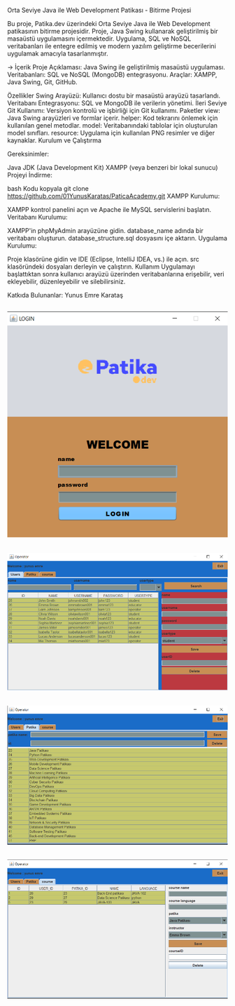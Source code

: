 Orta Seviye Java ile Web Development Patikası - Bitirme Projesi

Bu proje, Patika.dev üzerindeki Orta Seviye Java ile Web Development patikasının bitirme projesidir. Proje, Java Swing kullanarak geliştirilmiş bir masaüstü uygulamasını içermektedir. Uygulama, SQL ve NoSQL veritabanları ile entegre edilmiş ve modern yazılım geliştirme becerilerini uygulamak amacıyla tasarlanmıştır.

-> İçerik
Proje Açıklaması: Java Swing ile geliştirilmiş masaüstü uygulaması.
Veritabanları: SQL ve NoSQL (MongoDB) entegrasyonu.
Araçlar: XAMPP, Java Swing, Git, GitHub.

Özellikler
Swing Arayüzü: Kullanıcı dostu bir masaüstü arayüzü tasarlandı.
Veritabanı Entegrasyonu: SQL ve MongoDB ile verilerin yönetimi.
İleri Seviye Git Kullanımı: Versiyon kontrolü ve işbirliği için Git kullanımı.
Paketler
view: Java Swing arayüzleri ve formlar içerir.
helper: Kod tekrarını önlemek için kullanılan genel metodlar.
model: Veritabanındaki tablolar için oluşturulan model sınıfları.
resource: Uygulama için kullanılan PNG resimler ve diğer kaynaklar.
Kurulum ve Çalıştırma

Gereksinimler:

Java JDK (Java Development Kit)
XAMPP (veya benzeri bir lokal sunucu)
Projeyi İndirme:

bash
Kodu kopyala
git clone https://github.com/01YunusKaratas/PaticaAcademy.git
XAMPP Kurulumu:

XAMPP kontrol panelini açın ve Apache ile MySQL servislerini başlatın.
Veritabanı Kurulumu:

XAMPP'in phpMyAdmin arayüzüne gidin.
database_name adında bir veritabanı oluşturun.
database_structure.sql dosyasını içe aktarın.
Uygulama Kurulumu:

Proje klasörüne gidin ve IDE (Eclipse, IntelliJ IDEA, vs.) ile açın.
src klasöründeki dosyaları derleyin ve çalıştırın.
Kullanım
Uygulamayı başlattıktan sonra kullanıcı arayüzü üzerinden veritabanlarına erişebilir, veri ekleyebilir, düzenleyebilir ve silebilirsiniz.

Katkıda Bulunanlar:
Yunus Emre Karataş


![Ana Ekran](https://github.com/01YunusKaratas/PaticaAcademy/blob/main/JAVA102/Patika-Dev/src/com/patikadev/resources/Ekran%20g%C3%B6r%C3%BCnt%C3%BCs%C3%BC%202024-08-13%20160643.png)
---------------------------------------------------------------------------------------------------------------------------------------------------------------------------------------
![Users Arayüzü](https://github.com/01YunusKaratas/PaticaAcademy/blob/main/JAVA102/Patika-Dev/src/com/patikadev/resources/Ekran%20g%C3%B6r%C3%BCnt%C3%BCs%C3%BC%202024-08-13%20160711.png)
---------------------------------------------------------------------------------------------------------------------------------------------------------------------------------------
![Patika Arayüzü](https://github.com/01YunusKaratas/PaticaAcademy/blob/main/JAVA102/Patika-Dev/src/com/patikadev/resources/Ekran%20g%C3%B6r%C3%BCnt%C3%BCs%C3%BC%202024-08-13%20160728.png)
---------------------------------------------------------------------------------------------------------------------------------------------------------------------------------------
![Course Arayüzü](https://github.com/01YunusKaratas/PaticaAcademy/blob/main/JAVA102/Patika-Dev/src/com/patikadev/resources/Ekran%20g%C3%B6r%C3%BCnt%C3%BCs%C3%BC%202024-08-13%20160738.png)
---------------------------------------------------------------------------------------------------------------------------------------------------------------------------------------


